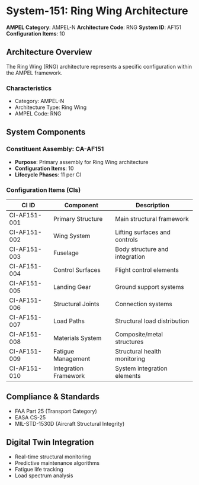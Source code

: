 # System-151: Ring Wing Architecture

**AMPEL Category**: AMPEL-N
**Architecture Code**: RNG
**System ID**: AF151
**Configuration Items**: 10

## Architecture Overview

The Ring Wing (RNG) architecture represents a specific configuration within the AMPEL framework.

### Characteristics
- Category: AMPEL-N
- Architecture Type: Ring Wing
- AMPEL Code: RNG

## System Components

### Constituent Assembly: CA-AF151
- **Purpose**: Primary assembly for Ring Wing architecture
- **Configuration Items**: 10
- **Lifecycle Phases**: 11 per CI

### Configuration Items (CIs)

| CI ID | Component | Description |
|-------|-----------|-------------|
| CI-AF151-001 | Primary Structure | Main structural framework |
| CI-AF151-002 | Wing System | Lifting surfaces and controls |
| CI-AF151-003 | Fuselage | Body structure and integration |
| CI-AF151-004 | Control Surfaces | Flight control elements |
| CI-AF151-005 | Landing Gear | Ground support systems |
| CI-AF151-006 | Structural Joints | Connection systems |
| CI-AF151-007 | Load Paths | Structural load distribution |
| CI-AF151-008 | Materials System | Composite/metal structures |
| CI-AF151-009 | Fatigue Management | Structural health monitoring |
| CI-AF151-010 | Integration Framework | System integration elements |

## Compliance & Standards
- FAA Part 25 (Transport Category)
- EASA CS-25
- MIL-STD-1530D (Aircraft Structural Integrity)

## Digital Twin Integration
- Real-time structural monitoring
- Predictive maintenance algorithms
- Fatigue life tracking
- Load spectrum analysis
